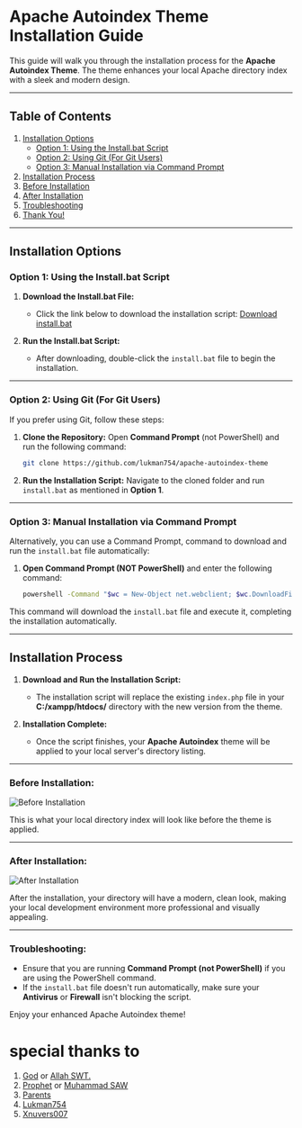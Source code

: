 # **Apache Autoindex Theme Installation Guide**

This guide will walk you through the installation process for the **Apache Autoindex Theme**. The theme enhances your local Apache directory index with a sleek and modern design.

---

## **Table of Contents**
1. [Installation Options](#installation-options)
   - [Option 1: Using the Install.bat Script](#option-1-using-the-installbat-script)
   - [Option 2: Using Git (For Git Users)](#option-2-using-git-for-git-users)
   - [Option 3: Manual Installation via Command Prompt](#option-3-manual-installation-via-command-prompt)
2. [Installation Process](#installation-process)
3. [Before Installation](#before-installation)
4. [After Installation](#after-installation)
5. [Troubleshooting](#troubleshooting)
6. [Thank You!](#special-thanks-to)

---

## **Installation Options**

### **Option 1: Using the Install.bat Script**

1. **Download the Install.bat File:**
   - Click the link below to download the installation script:
   [Download install.bat](https://github.com/lukman754/apache-autoindex-theme/blob/main/install.bat)
   
2. **Run the Install.bat Script:**
   - After downloading, double-click the `install.bat` file to begin the installation.

---

### **Option 2: Using Git (For Git Users)**

If you prefer using Git, follow these steps:

1. **Clone the Repository:**
   Open **Command Prompt** (not PowerShell) and run the following command:

   ```bash
   git clone https://github.com/lukman754/apache-autoindex-theme
   ```

2. **Run the Installation Script:**
   Navigate to the cloned folder and run `install.bat` as mentioned in **Option 1**.

---

### **Option 3: Manual Installation via Command Prompt**

Alternatively, you can use a Command Prompt, command to download and run the `install.bat` file automatically:

1. **Open Command Prompt (NOT PowerShell)** and enter the following command:

   ```bash
   powershell -Command "$wc = New-Object net.webclient; $wc.DownloadFile('https://raw.githubusercontent.com/Xnuvers007/apache-autoindex-theme/refs/heads/main/install.bat', 'install.bat'); Start-Process -FilePath 'install.bat' -Wait"
   ```

This command will download the `install.bat` file and execute it, completing the installation automatically.

---

## **Installation Process**

1. **Download and Run the Installation Script:**
   - The installation script will replace the existing `index.php` file in your **C:/xampp/htdocs/** directory with the new version from the theme.

2. **Installation Complete:**
   - Once the script finishes, your **Apache Autoindex** theme will be applied to your local server's directory listing.

---

### **Before Installation:**

![Before Installation](https://github.com/lukman754/localhost-dashboard/assets/43158553/ce1aa698-af21-42cd-b7d5-77ba6f0f5d19)

This is what your local directory index will look like before the theme is applied.

---

### **After Installation:**

![After Installation](https://github.com/user-attachments/assets/816a70df-49ff-4edf-949f-9900e0f9edbf)

After the installation, your directory will have a modern, clean look, making your local development environment more professional and visually appealing.

---

### **Troubleshooting:**

- Ensure that you are running **Command Prompt (not PowerShell)** if you are using the PowerShell command.
- If the `install.bat` file doesn't run automatically, make sure your **Antivirus** or **Firewall** isn't blocking the script.


Enjoy your enhanced Apache Autoindex theme!

# special thanks to
1. [God](https://en.wikipedia.org/wiki/God) or [Allah SWT.](https://en.wikipedia.org/wiki/Allah)
2. [Prophet](https://en.wikipedia.org/wiki/Prophet) or [Muhammad SAW](https://en.wikipedia.org/wiki/Muhammad)
3. [Parents](https://static.vecteezy.com/system/resources/previews/020/872/296/original/illustration-of-a-mother-father-and-child-hugging-together-happy-family-concept-illustration-vector.jpg)
4. [Lukman754](https://github.com/Lukman754)
5. [Xnuvers007](https://github.com/Xnuvers007)
